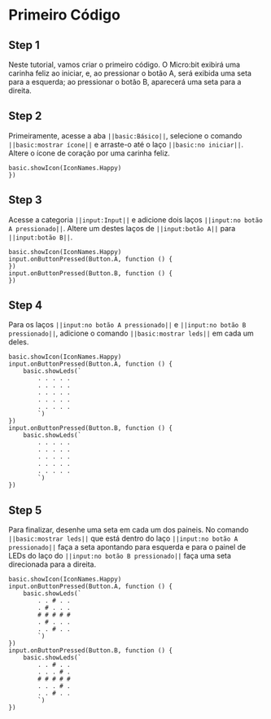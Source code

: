# Primeiro Código

## Step 1
Neste tutorial, vamos criar o primeiro código. O Micro:bit exibirá uma carinha feliz
ao iniciar, e, ao pressionar o botão A, será exibida uma seta para a esquerda;
ao pressionar o botão B, aparecerá uma seta para a direita.

## Step 2
Primeiramente, acesse a aba ``||basic:Básico||``, selecione o comando 
``||basic:mostrar ícone||`` e arraste-o até o laço ``||basic:no iniciar||``.
Altere o ícone de coração por uma carinha feliz. 

```blocks
basic.showIcon(IconNames.Happy)
})
```

## Step 3
Acesse a categoria ``||input:Input||`` e adicione dois laços ``||input:no botão A pressionado||``.
Altere um destes laços de ``||input:botão A||`` para ``||input:botão B||``.

```blocks
basic.showIcon(IconNames.Happy)
input.onButtonPressed(Button.A, function () {
})
input.onButtonPressed(Button.B, function () {
})
```
## Step 4
Para os laços ``||input:no botão A pressionado||`` e ``||input:no botão B pressionado||``,
adicione o comando ``||basic:mostrar leds||`` em cada um deles.

```blocks
basic.showIcon(IconNames.Happy)
input.onButtonPressed(Button.A, function () {
    basic.showLeds(`
        . . . . .
        . . . . .
        . . . . .
        . . . . .
        . . . . .
        `)
})
input.onButtonPressed(Button.B, function () {
    basic.showLeds(`
        . . . . .
        . . . . .
        . . . . .
        . . . . .
        . . . . .
        `)
})
```
## Step 5
Para finalizar, desenhe uma seta em cada um dos paineis. No comando ``||basic:mostrar leds||``
que está dentro do laço ``||input:no botão A pressionado||`` faça a seta apontando para esquerda
e para o painel de LEDs do laço do ``||input:no botão B pressionado||`` faça uma seta direcionada 
para a direita. 

```blocks
basic.showIcon(IconNames.Happy)
input.onButtonPressed(Button.A, function () {
    basic.showLeds(`
        . . # . .
        . # . . .
        # # # # #
        . # . . .
        . . # . .
        `)
})
input.onButtonPressed(Button.B, function () {
    basic.showLeds(`
        . . # . .
        . . . # .
        # # # # #
        . . . # .
        . . # . .
        `)
})
```